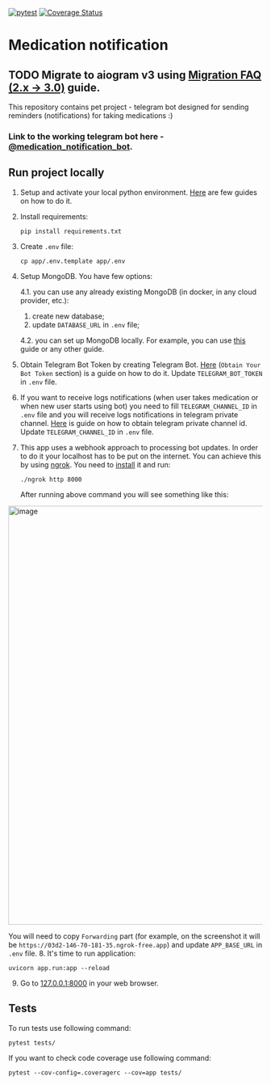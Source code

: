 [![pytest](https://github.com/Zirochkaa/medication-notification/actions/workflows/run_tests.yml/badge.svg?branch=master)](https://github.com/Zirochkaa/medication-notification/actions/workflows/run_tests.yml)
[![Coverage Status](https://coveralls.io/repos/github/Zirochkaa/medication-notification/badge.svg)](https://coveralls.io/github/Zirochkaa/medication-notification)

# Medication notification

## TODO Migrate to aiogram v3 using [Migration FAQ (2.x -> 3.0)](https://docs.aiogram.dev/en/dev-3.x/migration_2_to_3.html) guide.

This repository contains pet project - telegram bot designed for sending reminders (notifications) for taking medications :)

### Link to the working telegram bot here - [@medication_notification_bot](https://t.me/medication_notification_bot).

## Run project locally

1. Setup and activate your local python environment. [Here](https://www.digitalocean.com/community/tutorial_series/how-to-install-and-set-up-a-local-programming-environment-for-python-3) are few guides on how to do it.
2. Install requirements:
   ```shell 
   pip install requirements.txt
   ```
3. Create `.env` file:
   ```shell 
   cp app/.env.template app/.env
   ```
4. Setup MongoDB. You have few options:

    4.1. you can use any already existing MongoDB (in docker, in any cloud provider, etc.):
      1. create new database;
      2. update `DATABASE_URL` in `.env` file;

    4.2. you can set up MongoDB locally. For example, you can use [this](https://www.mongodb.com/docs/manual/tutorial/install-mongodb-on-os-x/) guide or any other guide.
5. Obtain Telegram Bot Token by creating Telegram Bot. 
[Here](https://core.telegram.org/bots/tutorial#obtain-your-bot-token) (`Obtain Your Bot Token` section) is a guide on how to do it. 
Update `TELEGRAM_BOT_TOKEN` in `.env` file.
6. If you want to receive logs notifications (when user takes medication or when new user starts using bot) you need to fill `TELEGRAM_CHANNEL_ID` in `.env` file and you will receive logs notifications in telegram private channel.
[Here](https://stackoverflow.com/a/56546442/7365971) is guide on how to obtain telegram private channel id.
Update `TELEGRAM_CHANNEL_ID` in `.env` file.
7. This app uses a webhook approach to processing bot updates. 
In order to do it your localhost has to be put on the internet.
You can achieve this by using [ngrok](https://ngrok.com). You need to [install](https://ngrok.com/download) it and run:
   ```shell 
   ./ngrok http 8000
   ```
   After running above command you will see something like this: 
<img width="829" alt="image" src="https://github.com/airbytehq/airbyte/assets/19872253/b1afc285-4fff-4f7f-b6fd-f03a67655b4c">

   You will need to copy `Forwarding` part (for example, on the screenshot it will be `https://03d2-146-70-181-35.ngrok-free.app`) and update `APP_BASE_URL` in `.env` file.
8. It's time to run application:
   ```shell 
   uvicorn app.run:app --reload
   ```
9. Go to [127.0.0.1:8000](http://127.0.0.1:8000) in your web browser.

## Tests

To run tests use following command:
   ```shell 
   pytest tests/
   ```

If you want to check code coverage use following command:
   ```shell 
   pytest --cov-config=.coveragerc --cov=app tests/
   ```

